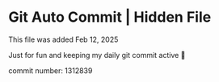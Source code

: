 # Git Auto Commit | Hidden File

This file was added Feb 12, 2025

Just for fun and keeping my daily git commit active 🤪

commit number: 1312839
